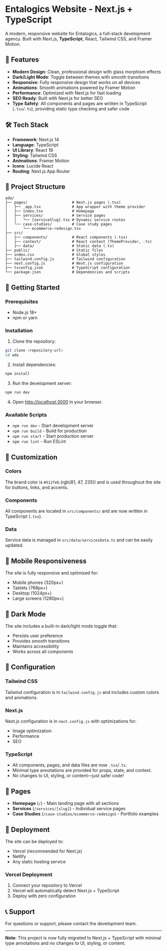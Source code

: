 # Entalogics Website - Next.js + TypeScript

A modern, responsive website for Entalogics, a full-stack development agency. Built with Next.js, **TypeScript**, React, Tailwind CSS, and Framer Motion.

## 🚀 Features

- **Modern Design**: Clean, professional design with glass morphism effects
- **Dark/Light Mode**: Toggle between themes with smooth transitions
- **Responsive**: Fully responsive design that works on all devices
- **Animations**: Smooth animations powered by Framer Motion
- **Performance**: Optimized with Next.js for fast loading
- **SEO Ready**: Built with Next.js for better SEO
- **Type Safety**: All components and pages are written in TypeScript (`.tsx`/`.ts`), providing static type checking and safer code

## 🛠️ Tech Stack

- **Framework**: Next.js 14
- **Language**: TypeScript
- **UI Library**: React 18
- **Styling**: Tailwind CSS
- **Animations**: Framer Motion
- **Icons**: Lucide React
- **Routing**: Next.js App Router

## 📁 Project Structure

```
ada/
├── pages/                    # Next.js pages (.tsx)
│   ├── _app.tsx              # App wrapper with theme provider
│   ├── index.tsx             # Homepage
│   ├── services/             # Service pages
│   │   └── [serviceSlug].tsx # Dynamic service routes
│   └── case-studies/         # Case study pages
│       └── ecommerce-redesign.tsx
├── src/
│   ├── components/           # React components (.tsx)
│   ├── context/              # React context (ThemeProvider, .ts)
│   ├── data/                 # Static data (.ts)
├── public/                   # Static files
├── index.css                 # Global styles
├── tailwind.config.js        # Tailwind configuration
├── next.config.js            # Next.js configuration
├── tsconfig.json             # TypeScript configuration
└── package.json              # Dependencies and scripts
```

## 🚀 Getting Started

### Prerequisites

- Node.js 18+ 
- npm or yarn

### Installation

1. Clone the repository:
```bash
git clone <repository-url>
cd ada
```

2. Install dependencies:
```bash
npm install
```

3. Run the development server:
```bash
npm run dev
```

4. Open [http://localhost:3000](http://localhost:3000) in your browser.

### Available Scripts

- `npm run dev` - Start development server
- `npm run build` - Build for production
- `npm run start` - Start production server
- `npm run lint` - Run ESLint

## 🎨 Customization

### Colors
The brand color is `#512feb` (rgb(81, 47, 235)) and is used throughout the site for buttons, links, and accents.

### Components
All components are located in `src/components/` and are now written in TypeScript (`.tsx`).

### Data
Service data is managed in `src/data/servicesData.ts` and can be easily updated.

## 📱 Mobile Responsiveness

The site is fully responsive and optimized for:
- Mobile phones (320px+)
- Tablets (768px+)
- Desktop (1024px+)
- Large screens (1280px+)

## 🌙 Dark Mode

The site includes a built-in dark/light mode toggle that:
- Persists user preference
- Provides smooth transitions
- Maintains accessibility
- Works across all components

## 🔧 Configuration

### Tailwind CSS
Tailwind configuration is in `tailwind.config.js` and includes custom colors and animations.

### Next.js
Next.js configuration is in `next.config.js` with optimizations for:
- Image optimization
- Performance
- SEO

### TypeScript
- All components, pages, and data files are now `.tsx`/`.ts`.
- Minimal type annotations are provided for props, state, and context.
- No changes to UI, styling, or content—just safer code!

## 📄 Pages

- **Homepage** (`/`) - Main landing page with all sections
- **Services** (`/services/[slug]`) - Individual service pages
- **Case Studies** (`/case-studies/ecommerce-redesign`) - Portfolio examples

## 🚀 Deployment

The site can be deployed to:
- Vercel (recommended for Next.js)
- Netlify
- Any static hosting service

### Vercel Deployment
1. Connect your repository to Vercel
2. Vercel will automatically detect Next.js + TypeScript
3. Deploy with zero configuration

## 📞 Support

For questions or support, please contact the development team.

---

**Note**: This project is now fully migrated to Next.js + TypeScript with minimal type annotations and no changes to UI, styling, or content.
